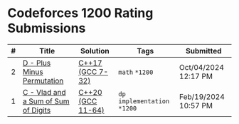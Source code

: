 # Codeforces 1200 Rating Submissions

| # | Title | Solution | Tags | Submitted |
|:-:|-------|----------|------|-----------|
| 2 | [D - Plus Minus Permutation](https://codeforces.com/contest/1872/problem/D) | [C++17 (GCC 7-32)](https://codeforces.com/contest/1872/submission/284265700) | `math` `*1200` | Oct/04/2024 12:17 PM |
| 1 | [C - Vlad and a Sum of Sum of Digits](https://codeforces.com/contest/1926/problem/C) | [C++20 (GCC 11-64)](https://codeforces.com/contest/1926/submission/247367561) | `dp` `implementation` `*1200` | Feb/19/2024 10:57 PM |